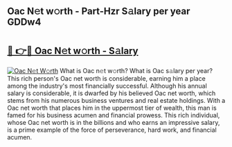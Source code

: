 ## Oac N𝚎t w𝚘rth - Part-Hzr S𝚊lary per year GDDw4

# <h2><a href="http://gc0kgv.nevu.top/?p=Oac">🔗 👉🔴 Oac N𝚎t w𝚘rth - S𝚊lary</a></h2>

[![Oac N𝚎t W𝚘rth](https://i.imgur.com/Oavwk0R.jpeg)](http://gc0kgv.nevu.top/?p=Oac)
What is Oac n𝚎t w𝚘rth? What is Oac s𝚊lary per year?
This rich person's Oac net worth is considerable, earning him a place among the industry's most financially successful. Although his annual salary is considerable, it is dwarfed by his believed Oac net worth, which stems from his numerous business ventures and real estate holdings. With a Oac net worth that places him in the uppermost tier of wealth, this man is famed for his business acumen and financial prowess. This rich individual, whose Oac net worth is in the billions and who earns an impressive salary, is a prime example of the force of perseverance, hard work, and financial acumen.
